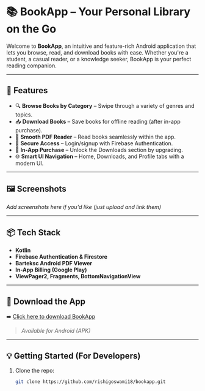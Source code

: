 # 📚 BookApp – Your Personal Library on the Go

Welcome to **BookApp**, an intuitive and feature-rich Android application that lets you browse, read, and download books with ease. Whether you're a student, a casual reader, or a knowledge seeker, BookApp is your perfect reading companion.

---

## 🚀 Features

- 🔍 **Browse Books by Category** – Swipe through a variety of genres and topics.
- 📥 **Download Books** – Save books for offline reading (after in-app purchase).
- 📖 **Smooth PDF Reader** – Read books seamlessly within the app.
- 🔐 **Secure Access** – Login/signup with Firebase Authentication.
- 🛒 **In-App Purchase** – Unlock the Downloads section by upgrading.
- 🌐 **Smart UI Navigation** – Home, Downloads, and Profile tabs with a modern UI.

---

## 🖼️ Screenshots

_Add screenshots here if you'd like (just upload and link them)_

---

## 📦 Tech Stack

- **Kotlin**
- **Firebase Authentication & Firestore**
- **Barteksc Android PDF Viewer**
- **In-App Billing (Google Play)**
- **ViewPager2, Fragments, BottomNavigationView**

---

## 📱 Download the App

➡️ [Click here to download BookApp]((https://drive.google.com/file/d/1UdSoGKOZzhC2EyGzMZFRh47aA6sY-lY-/view?usp=drive_link))  
> _Available for Android (APK)_

---

## 💡 Getting Started (For Developers)

1. Clone the repo:
   ```bash
   git clone https://github.com/rishigoswami18/bookapp.git
